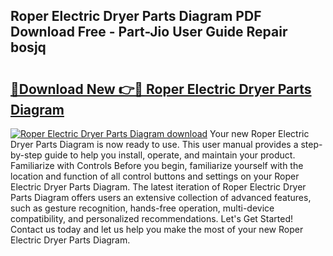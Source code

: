 ## Roper Electric Dryer Parts Diagram PDF Download Free - Part-Jio User Guide Repair bosjq

# <h2><a href="http://dfq9yh.blite.top/?on=Roper+Electric+Dryer+Parts+Diagram">🔗Download New 👉🔴 Roper Electric Dryer Parts Diagram</a></h2>

[![Roper Electric Dryer Parts Diagram download](https://i.imgur.com/lujVjoI.png)](http://dfq9yh.blite.top/?on=Roper+Electric+Dryer+Parts+Diagram)
Your new Roper Electric Dryer Parts Diagram is now ready to use. This user manual provides a step-by-step guide to help you install, operate, and maintain your product. Familiarize with Controls Before you begin, familiarize yourself with the location and function of all control buttons and settings on your Roper Electric Dryer Parts Diagram. The latest iteration of Roper Electric Dryer Parts Diagram offers users an extensive collection of advanced features, such as gesture recognition, hands-free operation, multi-device compatibility, and personalized recommendations. Let's Get Started! Contact us today and let us help you make the most of your new Roper Electric Dryer Parts Diagram.

